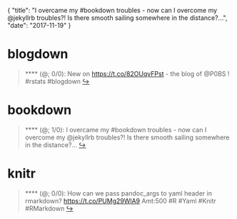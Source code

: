 {
  "title": "I overcame my #bookdown troubles - now can I overcome my @jekyllrb troubles?! Is there smooth sailing somewhere in the distance?...",
  "date": "2017-11-19"
}

# blogdown

> **** (@; 0/0): New on https://t.co/82OUqvFPst - the blog of @P0BS ! #rstats #blogdown  [&#8618;](https://twitter.com/xieyihui/status/932041301071224832)

<!-- -->


# bookdown

> **** (@; 1/0): I overcame my #bookdown troubles - now can I overcome my @jekyllrb troubles?! Is there smooth sailing somewhere in the distance?...  [&#8618;](https://twitter.com/xieyihui/status/931685448803524608)

<!-- -->


# knitr

> **** (@; 0/0): How can we pass pandoc_args to yaml header in rmarkdown? https://t.co/PUMg29WlA9 Amt:500 #R #Yaml #Knitr #RMarkdown  [&#8618;](https://twitter.com/xieyihui/status/931945100325937154)

<!-- -->



